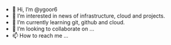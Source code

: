 - 👋 Hi, I’m @ygoor6
- 👀 I’m interested in news of infrastructure, cloud and projects.
- 🌱 I’m currently learning git, github and cloud.
- 💞️ I’m looking to collaborate on ...
- 📫 How to reach me ...

<!---
ygoor6/ygoor6 is a ✨ special ✨ repository because its `README.md` (this file) appears on your GitHub profile.
You can click the Preview link to take a look at your changes.
--->
